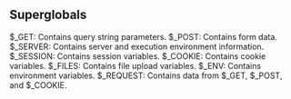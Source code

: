 ## Superglobals

$_GET: Contains query string parameters.
$_POST: Contains form data.
$_SERVER: Contains server and execution environment information.
$_SESSION: Contains session variables.
$_COOKIE: Contains cookie variables.
$_FILES: Contains file upload variables.
$_ENV: Contains environment variables.
$_REQUEST: Contains data from $_GET, $_POST, and $_COOKIE.